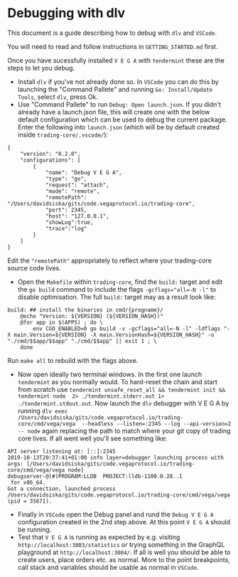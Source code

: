 # Debugging with dlv

This document is a guide describing how to debug with `dlv` and `VSCode`. 

You will need to read and follow instructions in `GETTING_STARTED.md` first. 

Once you have sucessfully installed `V E G A` with `tendermint` these are the steps to let you debug. 
- Install `dlv` if you've not already done so. In `VSCode` you can do this by launching the "Command Pallete" and running `Go: Install/Update Tools`, select `dlv`, press Ok.
- Use "Command Pallete" to run `Debug: Open launch.json`. If you didn't already have a launch.json file, this will create one with the below default configuration which can be used to debug the current package. Enter the following into `launch.json` (which will be by default created inside `trading-core/.vscode/`): 
```
{
	"version": "0.2.0",
	"configurations": [
		{
			"name": "Debug V E G A",
			"type": "go",
			"request": "attach",
			"mode": "remote",
			"remotePath": "/Users/davidsiska/gits/code.vegaprotocol.io/trading-core",
			"port": 2345,
			"host": "127.0.0.1",
			"showLog":true,
			"trace":"log"
		}		
	]
}
```
Edit the `"remotePath"` appropriately to reflect where your trading-core source code lives.
- Open the `Makefile` within `trading-core`, find the `build:` target and edit the `go build` command to include the flags `-gcflags="all=-N -l"` to disable optimisation. The full `build:` target may as a result look like:
```
build: ## install the binaries in cmd/{progname}/
	@echo "Version: ${VERSION} (${VERSION_HASH})"
	@for app in $(APPS) ; do \
		env CGO_ENABLED=0 go build -v -gcflags="all=-N -l" -ldflags "-X main.Version=${VERSION} -X main.VersionHash=${VERSION_HASH}" -o "./cmd/$$app/$$app" "./cmd/$$app" || exit 1 ; \
	done
```
Run `make all` to rebuild with the flags above. 
- Now open ideally two terminal windows. In the first one launch `tendermint` as you normally would. To hard-reset the chain and start from scratch use `tendermint unsafe_reset_all && tendermint init && tendermint node  2> ./tendermint.stderr.out 1> ./tendermint.stdout.out`. Now launch the `dlv` debugger with V E G A by running `dlv exec /Users/davidsiska/gits/code.vegaprotocol.io/trading-core/cmd/vega/vega  --headless --listen=:2345 --log --api-version=2  -- node` again replacing the path to match where your git copy of trading core lives. 
If all went well you'll see something like: 
```
API server listening at: [::]:2345
2019-10-13T20:37:41+01:00 info layer=debugger launching process with args: [/Users/davidsiska/gits/code.vegaprotocol.io/trading-core/cmd/vega/vega node]
debugserver-@(#)PROGRAM:LLDB  PROJECT:lldb-1100.0.28..1
 for x86_64.
Got a connection, launched process /Users/davidsiska/gits/code.vegaprotocol.io/trading-core/cmd/vega/vega (pid = 35671).
```
- Finally in `VSCode` open the Debug panel and rund the `Debug V E G A` configuration created in the 2nd step above. At this point `V E G A` should be running. 
- Test that `V E G A` is running as expected by e.g. visiting `http://localhost:3003/statistics` or trying something in the GraphQL playground at `http://localhost:3004/`. If all is well you should be able to create users, place orders etc. as normal. More to the point breakpoints, call stack and variables should be usable as normal in `VSCode`. 
 